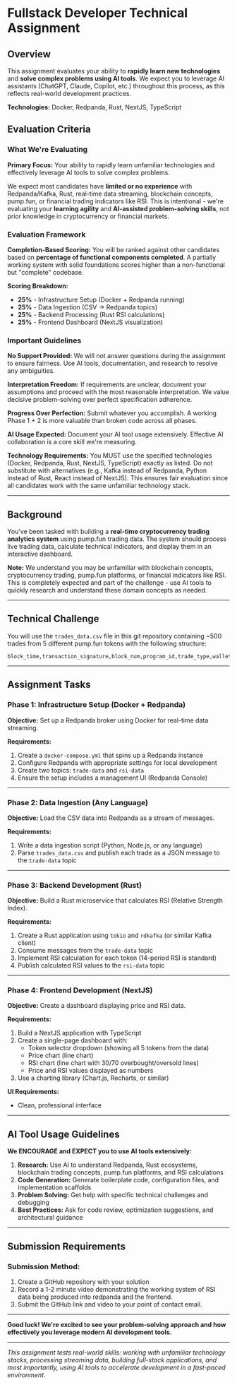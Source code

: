 # Fullstack Developer Technical Assignment

## Overview

This assignment evaluates your ability to **rapidly learn new technologies** and **solve complex problems using AI tools**. We expect you to leverage AI assistants (ChatGPT, Claude, Copilot, etc.) throughout this process, as this reflects real-world development practices.

**Technologies:** Docker, Redpanda, Rust, NextJS, TypeScript


## Evaluation Criteria

### What We're Evaluating

**Primary Focus:** Your ability to rapidly learn unfamiliar technologies and effectively leverage AI tools to solve complex problems.

We expect most candidates have **limited or no experience** with Redpanda/Kafka, Rust, real-time data streaming, blockchain concepts, pump.fun, or financial trading indicators like RSI. This is intentional - we're evaluating your **learning agility** and **AI-assisted problem-solving skills**, not prior knowledge in cryptocurrency or financial markets.

### Evaluation Framework

**Completion-Based Scoring:** You will be ranked against other candidates based on **percentage of functional components completed**. A partially working system with solid foundations scores higher than a non-functional but "complete" codebase.

**Scoring Breakdown:**
- **25%** - Infrastructure Setup (Docker + Redpanda running)
- **25%** - Data Ingestion (CSV → Redpanda topics)
- **25%** - Backend Processing (Rust RSI calculations)
- **25%** - Frontend Dashboard (NextJS visualization)

### Important Guidelines

**No Support Provided:** We will not answer questions during the assignment to ensure fairness. Use AI tools, documentation, and research to resolve any ambiguities.

**Interpretation Freedom:** If requirements are unclear, document your assumptions and proceed with the most reasonable interpretation. We value decisive problem-solving over perfect specification adherence.

**Progress Over Perfection:** Submit whatever you accomplish. A working Phase 1 + 2 is more valuable than broken code across all phases.

**AI Usage Expected:** Document your AI tool usage extensively. Effective AI collaboration is a core skill we're measuring.

**Technology Requirements:** You MUST use the specified technologies (Docker, Redpanda, Rust, NextJS, TypeScript) exactly as listed. Do not substitute with alternatives (e.g., Kafka instead of Redpanda, Python instead of Rust, React instead of NextJS). This ensures fair evaluation since all candidates work with the same unfamiliar technology stack.

---

## Background

You've been tasked with building a **real-time cryptocurrency trading analytics system** using pump.fun trading data. The system should process live trading data, calculate technical indicators, and display them in an interactive dashboard.

**Note:** We understand you may be unfamiliar with blockchain concepts, cryptocurrency trading, pump.fun platforms, or financial indicators like RSI. This is completely expected and part of the challenge - use AI tools to quickly research and understand these domain concepts as needed.

---

## Technical Challenge

You will use the `trades_data.csv` file in this git repository containing ~500 trades from 5 different pump.fun tokens with the following structure:

```csv
block_time,transaction_signature,block_num,program_id,trade_type,wallet_address,token_address,is_buy,amount_in_sol,amount_in_token,change_in_sol,change_in_tokens,price_in_sol,virtual_sol_reserves,virtual_token_reserves,real_sol_reserves,real_token_reserves,fee_recipient,fee_basis_points,fee_amount,creator_address,creator_fee_basis_points,creator_fee_amount,ingested_at
```

---

## Assignment Tasks

### Phase 1: Infrastructure Setup (Docker + Redpanda)

**Objective:** Set up a Redpanda broker using Docker for real-time data streaming.

**Requirements:**
1. Create a `docker-compose.yml` that spins up a Redpanda instance
2. Configure Redpanda with appropriate settings for local development
3. Create two topics: `trade-data` and `rsi-data`
4. Ensure the setup includes a management UI (Redpanda Console)

---

### Phase 2: Data Ingestion (Any Language)

**Objective:** Load the CSV data into Redpanda as a stream of messages.

**Requirements:**
1. Write a data ingestion script (Python, Node.js, or any language)
2. Parse `trades_data.csv` and publish each trade as a JSON message to the `trade-data` topic

---

### Phase 3: Backend Development (Rust)

**Objective:** Build a Rust microservice that calculates RSI (Relative Strength Index).

**Requirements:**
1. Create a Rust application using `tokio` and `rdkafka` (or similar Kafka client)
2. Consume messages from the `trade-data` topic
3. Implement RSI calculation for each token (14-period RSI is standard)
4. Publish calculated RSI values to the `rsi-data` topic

---

### Phase 4: Frontend Development (NextJS)

**Objective:** Create a dashboard displaying price and RSI data.

**Requirements:**
1. Build a NextJS application with TypeScript
2. Create a single-page dashboard with:
   - Token selector dropdown (showing all 5 tokens from the data)
   - Price chart (line chart)
   - RSI chart (line chart with 30/70 overbought/oversold lines)
   - Price and RSI values displayed as numbers
3. Use a charting library (Chart.js, Recharts, or similar)

**UI Requirements:**
- Clean, professional interface

---

## AI Tool Usage Guidelines

**We ENCOURAGE and EXPECT you to use AI tools extensively:**

1. **Research:** Use AI to understand Redpanda, Rust ecosystems, blockchain trading concepts, pump.fun platforms, and RSI calculations
2. **Code Generation:** Generate boilerplate code, configuration files, and implementation scaffolds
3. **Problem Solving:** Get help with specific technical challenges and debugging
4. **Best Practices:** Ask for code review, optimization suggestions, and architectural guidance

---

## Submission Requirements

### Submission Method:
1. Create a GitHub repository with your solution
2. Record a 1-2 minute video demonstrating the working system of RSI data being produced into redpanda and the frontend.
4. Submit the GitHub link and video to your point of contact email.

---

**Good luck! We're excited to see your problem-solving approach and how effectively you leverage modern AI development tools.**

---

*This assignment tests real-world skills: working with unfamiliar technology stacks, processing streaming data, building full-stack applications, and most importantly, using AI tools to accelerate development in a fast-paced environment.*

